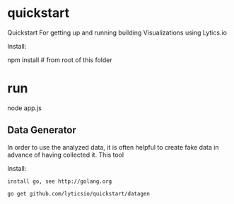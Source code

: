 quickstart
==========

Quickstart For getting up and running building Visualizations using Lytics.io


Install:

   npm install   # from root of this folder

   # run
   node app.js


Data Generator
----------------------------
In order to use the analyzed data, it is often helpful to create fake data in advance of having collected it.  This tool



Install:
	
	install go, see http://golang.org

	go get github.com/lyticsio/quickstart/datagen
	

